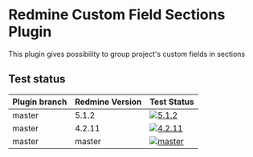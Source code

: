 Redmine Custom Field Sections Plugin
======================

This plugin gives possibility to group project's custom fields in sections

## Test status

| Plugin branch | Redmine Version | Test Status       |
|---------------|-----------------|-------------------|
| master        | 5.1.2           | [![5.1.2][1]][5]  |
| master        | 4.2.11          | [![4.2.11][2]][5] |
| master        | master          | [![master][4]][5] |

[1]: https://github.com/nanego/redmine_custom_fields_sections/actions/workflows/5_1_2.yml/badge.svg
[2]: https://github.com/nanego/redmine_custom_fields_sections/actions/workflows/4_2_11.yml/badge.svg
[4]: https://github.com/nanego/redmine_custom_fields_sections/actions/workflows/master.yml/badge.svg
[5]: https://github.com/nanego/redmine_custom_fields_sections/actions
